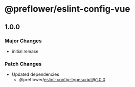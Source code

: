 # @preflower/eslint-config-vue

## 1.0.0
### Major Changes

- initial release

### Patch Changes

- Updated dependencies
  - @preflower/eslint-config-typescript@1.0.0
